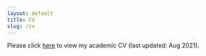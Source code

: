 ```yaml
---
layout: default
title: CV
slug: /cv
---
```


Please click [here](assets/li_CV.pdf) to view my academic CV (last updated: Aug 2021).

<br />
<br />
